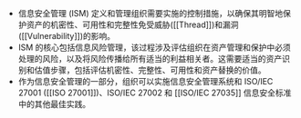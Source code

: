 - 信息安全管理 (ISM) 定义和管理组织需要实施的控制措施，以确保其明智地保护资产的机密性、可用性和完整性免受威胁([[Thread]])和漏洞([[Vulnerability]])的影响。
- ISM 的核心包括信息风险管理，该过程涉及评估组织在资产管理和保护中必须处理的风险，以及将风险传播给所有适当的利益相关者。这需要适当的资产识别和估值步骤，包括评估机密性、完整性、可用性和资产替换的价值。
- 作为信息安全管理的一部分，组织可以实施信息安全管理系统和 ISO/IEC 27001 ([[ISO 27001]])、ISO/IEC 27002 和 [[ISO/IEC 27035]] 信息安全标准中的其他最佳实践。